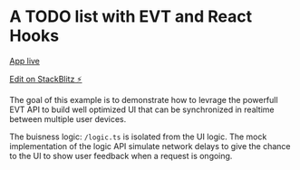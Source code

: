 # A TODO list with EVT and React Hooks

[App live](https://evt-react-hooks-todo-list.stackblitz.io/)

[Edit on StackBlitz ⚡️](https://stackblitz.com/edit/react-ts-a81jg9)

The goal of this example is to demonstrate how to levrage 
the powerfull EVT API to build well optimized UI that can 
be synchronized in realtime between multiple user devices.

The buisness logic: ``/logic.ts`` is isolated from the UI logic.
The mock implementation of the logic API simulate network delays
to give the chance to the UI to show user feedback when a request
is ongoing.
